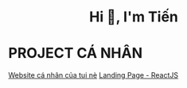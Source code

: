 <h1 align="center">Hi 👋, I'm Tiến</h1>

# PROJECT CÁ NHÂN
[Website cá nhân của tui nè](https://hvtienprotv84.github.io/MyWebsite/)
[Landing Page - ReactJS](https://hvtienprotv84.github.io/MyWebsite/)
